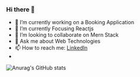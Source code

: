 ### Hi there 👋

<!--
**ahmadswalih/ahmadswalih** is a ✨ _special_ ✨ repository because its `README.md` (this file) appears on your GitHub profile.

Here are some ideas to get you started:
- 😄 Pronouns: ...
- ⚡ Fun fact: ...

-->
- 🔭 I’m currently working on a Booking Application
- 🌱 I’m currently Focusing Reactjs 
- 👯 I’m looking to collaborate on Mern Stack
- 💬 Ask me about Web Technologies
- 📫 How to reach me: <a href="https://www.linkedin.com/in/ahmad-swalih-cm-6429881b5/">LinkedIn</a>
- 
![Anurag's GitHub stats](https://github-readme-stats.vercel.app/api?username=anuraghazra&theme=dark&show_icons=true)
